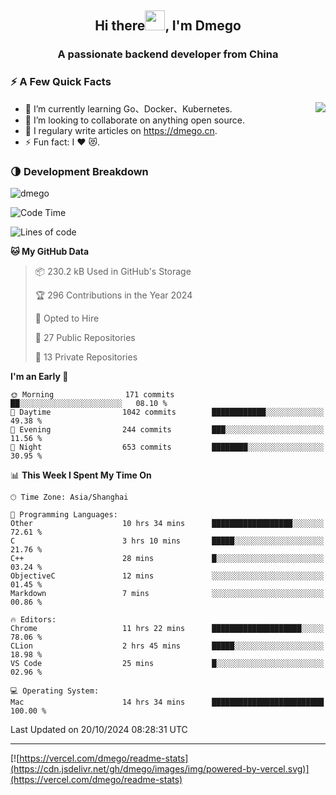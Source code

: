 <h2 align="center">Hi there<img src="https://cdn.jsdelivr.net/gh/dmego/images/img/Hi.gif" height="32" />, I'm Dmego </h2>
<h3 align="center">A passionate backend developer from China</h3>

### ⚡️ A Few Quick Facts

<img align="right" src="https://readme-stats-dmego.vercel.app/api?username=dmego&show_icons=true&icon_color=1573B3&hide_title=true&text_color=718096&bg_color=00000000&hide_border=true"/>

<ul>
    <li> 🌱 I’m currently learning Go、Docker、Kubernetes.</li>
    <li> 👯 I’m looking to collaborate on anything open source.</li>
    <li> 📝 I regulary write articles on <a href="https://dmego.cn">https://dmego.cn</a>.</li>
    <li> ⚡ Fun fact: I ❤️ 😻.</li>
</ul>

### 🌗 Development Breakdown

<img src="https://komarev.com/ghpvc/?username=dmego" alt="dmego" />

<!--START_SECTION:waka-->
![Code Time](http://img.shields.io/badge/Code%20Time-3%2C004%20hrs%207%20mins-blue)

![Lines of code](https://img.shields.io/badge/From%20Hello%20World%20I%27ve%20Written-676.5%20thousand%20lines%20of%20code-blue)

**🐱 My GitHub Data** 

> 📦 230.2 kB Used in GitHub's Storage 
 > 
> 🏆 296 Contributions in the Year 2024
 > 
> 💼 Opted to Hire
 > 
> 📜 27 Public Repositories 
 > 
> 🔑 13 Private Repositories 
 > 
**I'm an Early 🐤** 

```text
🌞 Morning                171 commits         ██░░░░░░░░░░░░░░░░░░░░░░░   08.10 % 
🌆 Daytime                1042 commits        ████████████░░░░░░░░░░░░░   49.38 % 
🌃 Evening                244 commits         ███░░░░░░░░░░░░░░░░░░░░░░   11.56 % 
🌙 Night                  653 commits         ████████░░░░░░░░░░░░░░░░░   30.95 % 
```


📊 **This Week I Spent My Time On** 

```text
🕑︎ Time Zone: Asia/Shanghai

💬 Programming Languages: 
Other                    10 hrs 34 mins      ██████████████████░░░░░░░   72.61 % 
C                        3 hrs 10 mins       █████░░░░░░░░░░░░░░░░░░░░   21.76 % 
C++                      28 mins             █░░░░░░░░░░░░░░░░░░░░░░░░   03.24 % 
ObjectiveC               12 mins             ░░░░░░░░░░░░░░░░░░░░░░░░░   01.45 % 
Markdown                 7 mins              ░░░░░░░░░░░░░░░░░░░░░░░░░   00.86 % 

🔥 Editors: 
Chrome                   11 hrs 22 mins      ████████████████████░░░░░   78.06 % 
CLion                    2 hrs 45 mins       █████░░░░░░░░░░░░░░░░░░░░   18.98 % 
VS Code                  25 mins             █░░░░░░░░░░░░░░░░░░░░░░░░   02.96 % 

💻 Operating System: 
Mac                      14 hrs 34 mins      █████████████████████████   100.00 % 
```


 Last Updated on 20/10/2024 08:28:31 UTC
<!--END_SECTION:waka-->

---

[![https://vercel.com/dmego/readme-stats](https://cdn.jsdelivr.net/gh/dmego/images/img/powered-by-vercel.svg)](https://vercel.com/dmego/readme-stats)


